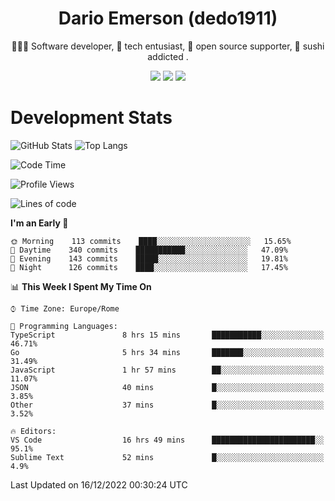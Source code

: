 <div align="center">
  
# Dario Emerson (dedo1911)
👨🏼‍💻 Software developer, 🔧 tech entusiast, 🙌 open source supporter, 🍣 sushi addicted .

[![](https://img.shields.io/badge/-Linkedin-informational?style=for-the-badge&logo=linkedin&logoColor=white&color=2867B2)](http://linkedin.com/in/dedo1911)
[![](https://img.shields.io/badge/-Telegram-informational?style=for-the-badge&logo=telegram&logoColor=white&color=0088cc)](https://t.me/dedo1911)
[![](https://img.shields.io/badge/-Facebook-informational?style=for-the-badge&logo=facebook&logoColor=white&color=3b5998)](https://fb.com/dedo1911)

</div>

# Development Stats

![GitHub Stats](https://github-readme-stats.vercel.app/api?username=dedo1911&hide=&count_private=true&title_color=84cc16&text_color=ffffff&icon_color=84cc16&bg_color=1c1917&hide_border=true&border_radius=0&show_icons=true)
![Top Langs](https://github-readme-stats.vercel.app/api/top-langs/?username=dedo1911&theme=chartreuse-dark&layout=compact)

<!--START_SECTION:waka-->
![Code Time](http://img.shields.io/badge/Code%20Time-1%2C141%20hrs%202%20mins-blue)

![Profile Views](http://img.shields.io/badge/Profile%20Views-0-blue)

![Lines of code](https://img.shields.io/badge/From%20Hello%20World%20I%27ve%20Written-52%20Thousand%20lines%20of%20code-blue)

**I'm an Early 🐤** 

```text
🌞 Morning    113 commits    ████░░░░░░░░░░░░░░░░░░░░░   15.65% 
🌆 Daytime    340 commits    ███████████░░░░░░░░░░░░░░   47.09% 
🌃 Evening    143 commits    █████░░░░░░░░░░░░░░░░░░░░   19.81% 
🌙 Night      126 commits    ████░░░░░░░░░░░░░░░░░░░░░   17.45%

```


📊 **This Week I Spent My Time On** 

```text
⌚︎ Time Zone: Europe/Rome

💬 Programming Languages: 
TypeScript               8 hrs 15 mins       ███████████░░░░░░░░░░░░░░   46.71% 
Go                       5 hrs 34 mins       ███████░░░░░░░░░░░░░░░░░░   31.49% 
JavaScript               1 hr 57 mins        ██░░░░░░░░░░░░░░░░░░░░░░░   11.07% 
JSON                     40 mins             █░░░░░░░░░░░░░░░░░░░░░░░░   3.85% 
Other                    37 mins             █░░░░░░░░░░░░░░░░░░░░░░░░   3.52%

🔥 Editors: 
VS Code                  16 hrs 49 mins      ███████████████████████░░   95.1% 
Sublime Text             52 mins             █░░░░░░░░░░░░░░░░░░░░░░░░   4.9%

```


 Last Updated on 16/12/2022 00:30:24 UTC
<!--END_SECTION:waka-->

<!--
**dedo1911/dedo1911** is a ✨ _special_ ✨ repository because its `README.md` (this file) appears on your GitHub profile.

Here are some ideas to get you started:

- 🔭 I’m currently working on ...
- 🌱 I’m currently learning ...
- 👯 I’m looking to collaborate on ...
- 🤔 I’m looking for help with ...
- 💬 Ask me about ...
- 📫 How to reach me: ...
- 😄 Pronouns: ...
- ⚡ Fun fact: ...
-->
